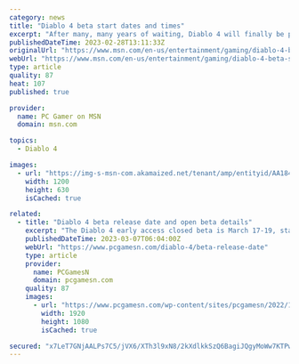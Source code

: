```yaml
---
category: news
title: "Diablo 4 beta start dates and times"
excerpt: "After many, many years of waiting, Diablo 4 will finally be playable soon. The first of two Diablo 4 betas starts in a little over two weeks. The Diablo 4 early access and open beta periods take place over two weekends."
publishedDateTime: 2023-02-28T13:11:33Z
originalUrl: "https://www.msn.com/en-us/entertainment/gaming/diablo-4-beta-start-dates-and-times/ar-AA1841Kq"
webUrl: "https://www.msn.com/en-us/entertainment/gaming/diablo-4-beta-start-dates-and-times/ar-AA1841Kq"
type: article
quality: 87
heat: 107
published: true

provider:
  name: PC Gamer on MSN
  domain: msn.com

topics:
  - Diablo 4

images:
  - url: "https://img-s-msn-com.akamaized.net/tenant/amp/entityid/AA1847ME.img?h=630&w=1200&m=6&q=60&o=t&l=f&f=jpg&x=530&y=256"
    width: 1200
    height: 630
    isCached: true

related:
  - title: "Diablo 4 beta release date and open beta details"
    excerpt: "The Diablo 4 early access closed beta is March 17-19, starting at 9am PST / 12pm EST / 5pm GMT / 6PM CEST. The gameplay period will end at 12pm PST / 3pm EST / 8pm GMT / 9PM CEST on March 9."
    publishedDateTime: 2023-03-07T06:04:00Z
    webUrl: "https://www.pcgamesn.com/diablo-4/beta-release-date"
    type: article
    provider:
      name: PCGamesN
      domain: pcgamesn.com
    quality: 87
    images:
      - url: "https://www.pcgamesn.com/wp-content/sites/pcgamesn/2022/11/diablo-4-beta-release-date-header.jpg"
        width: 1920
        height: 1080
        isCached: true

secured: "x7LeT7GNjAALPs7C5/jVX6/XTh3l9xN8/2kXdlkkSzQ6BagiJQgyMoWw7KTPwXHohdb82sCYbl/skwcwN4GJeKK9JMj34eLfhJEEhXI1wFc6YZ8XozhjZkkV6V+kSBJFbs6e9plGiCdwxKK+gs0k3DsDWQeHvDQ+2O+8S/oYWWyAPusdL00mobAcvSqArbwABpq7pfIpqBpo/aVRDZ5R7YYZBkSMMG2TmYnSBNHyw7SoXKVncfbFHlM1jdBX3ZNV+geUCwp6Lx8lEeJWmnUGliB7Yz19oPSAq/J/6unDK90T7l/rtpQel9taqc1MkZ+Dj5Nh8yiknZy4/JlUPf5e7wFsNULPMHs0cNR5B4F3Jiw=;Pg7cbW+9xUmF39xpxQXPWg=="
---
```


